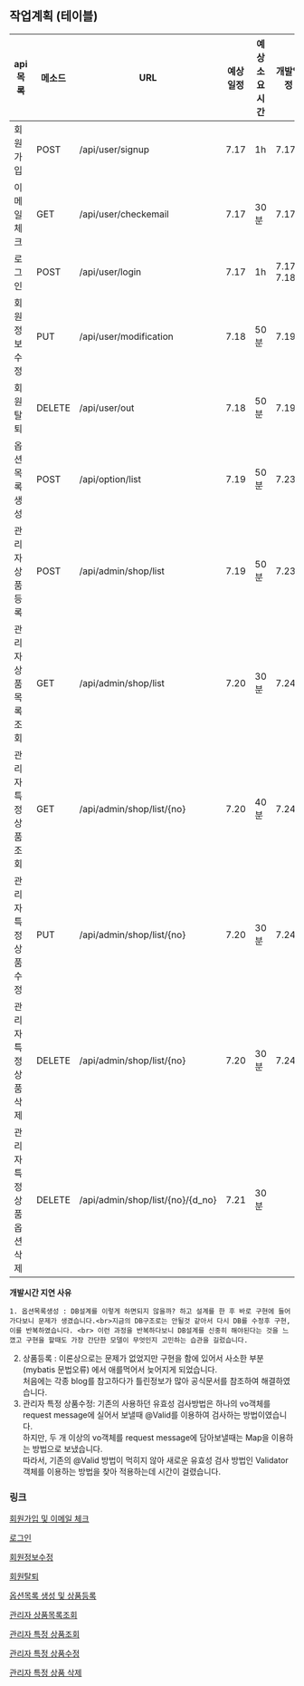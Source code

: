 ## 작업계획 (테이블)

| api 목록                    | 메소드 | URL                              | 예상일정 | 예상소요시간 | 개발일정   | 개발시간      |
| --------------------------- | ------ | -------------------------------- | -------- | ------------ | ---------- | ------------- |
| 회원가입                    | POST   | /api/user/signup                 | 7.17     | 1h           | 7.17       | 1h            |
| 이메일체크                  | GET    | /api/user/checkemail             | 7.17     | 30분         | 7.17       | 30분          |
| 로그인                      | POST   | /api/user/login                  | 7.17     | 1h           | 7.17~ 7.18 | 30분          |
| 회원정보수정                | PUT    | /api/user/modification           | 7.18     | 50분         | 7.19       | 45분          |
| 회원탈퇴                    | DELETE | /api/user/out                    | 7.18     | 50분         | 7.19       | 30분          |
| 옵션목록생성                | POST   | /api/option/list                 | 7.19     | 50분         | 7.23       | 2h(밑에 이유) |
| 관리자 상품등록             | POST   | /api/admin/shop/list             | 7.19     | 50분         | 7.23       | 2h(밑에 이유) |
| 관리자 상품목록조회         | GET    | /api/admin/shop/list             | 7.20     | 30분         | 7.24       | 20분          |
| 관리자 특정 상품조회        | GET    | /api/admin/shop/list/{no}        | 7.20     | 40분         | 7.24       | 20분          |
| 관리자 특정 상품수정        | PUT    | /api/admin/shop/list/{no}        | 7.20     | 30분         | 7.24       | 1h(밑에이유)  |
| 관리자 특정 상품 삭제       | DELETE | /api/admin/shop/list/{no}        | 7.20     | 30분         | 7.24       | 15분          |
| 관리자 특정 상품 옵션  삭제 | DELETE | /api/admin/shop/list/{no}/{d_no} | 7.21     | 30분         |            |               |



**개발시간 지연 사유**

 	1. 옵션목록생성 : DB설계를 이렇게 하면되지 않을까? 하고 설계를 한 후 바로 구현에 들어가다보니 문제가 생겼습니다.<br>지금의 DB구조로는 안될것 같아서 다시 DB를 수정후 구현, 이를 반복하였습니다. <br> 이런 과정을 반복하다보니 DB설계를 신중히 해야된다는 것을 느꼈고 구현을 할때도 가장 간단한 모델이 무엇인지 고민하는 습관을 길렀습니다.

2. 상품등록 : 이론상으로는 문제가 없었지만 구현을 함에 있어서 사소한 부분 (mybatis 문법오류) 에서 애를먹어서 늦어지게 되었습니다. <br>처음에는 각종 blog를 참고하다가 틀린정보가 많아 공식문서를 참조하여 해결하였습니다.
3. 관리자 특정 상품수정: 기존의 사용하던 유효성 검사방법은 하나의 vo객체를 request message에 실어서 보낼때 @Valid를 이용하여 검사하는 방법이였습니다.<br> 하지만, 두 개 이상의 vo객체를 request message에 담아보낼때는 Map을 이용하는 방법으로 보냈습니다.<br> 따라서, 기존의 @Valid 방법이 먹히지 않아 새로운 유효성 검사 방법인 Validator객체를 이용하는 방법을 찾아 적용하는데 시간이 걸렸습니다.

### 링크

[회원가입 및 이메일 체크](https://github.com/gioung/shoppingmall_project/blob/master/APIDOC/01.md)

[로그인](https://github.com/gioung/shoppingmall_project/blob/master/APIDOC/login.md)

[회원정보수정](https://github.com/gioung/shoppingmall_project/blob/master/APIDOC/usermodify.md)

[회원탈퇴](https://github.com/gioung/shoppingmall_project/blob/master/APIDOC/userout.md)

[옵션목록 생성 및 상품등록](https://github.com/gioung/shoppingmall_project/blob/master/APIDOC/CreateProduct.md)

[관리자 상품목록조회](https://github.com/gioung/shoppingmall_project/blob/master/APIDOC/AdminSelectProductList.md)

[관리자 특정 상품조회](https://github.com/gioung/shoppingmall_project/blob/master/APIDOC/AdminSelectSpecificProductList.md)

[관리자 특정 상품수정](https://github.com/gioung/shoppingmall_project/blob/master/APIDOC/AdminUpdateProduct.md)

[관리자 특정 상품 삭제]()